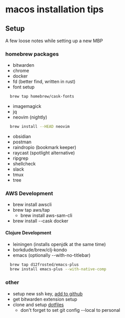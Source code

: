 # macos installation tips

## Setup

A few loose notes while setting up a new MBP

### homebrew packages

- bitwarden
- chrome
- docker
- fd (better find, written in rust)
- font setup
```sh
  brew tap homebrew/cask-fonts
```
- imagemagick
- jq
- neovim (nightly)
```sh
  brew install --HEAD neovim
```
- obsidian
- postman
- raindropio (bookmark keeper)
- raycast (spotlight alternative)
- ripgrep
- shellcheck
- slack
- tmux
- tree

### AWS Development

- brew install awscli
- brew tap aws/tap
  - brew install aws-sam-cli
- brew install --cask docker

#### Clojure Development

- leiningen (installs openjdk at the same time)
- borkdude/brew/clj-kondo
- emacs (optionally --with-no-titlebar)
```sh
  brew tap d12frosted/emacs-plus
  brew install emacs-plus --with-native-comp
```

### other

- setup new ssh key, [add to github](https://github.com/settings/keys)
- get bitwarden extension setup
- clone and setup [dotfiles](https://github.com/andy2mrqz/.dotfiles)
  - don't forget to set git config --local to personal
